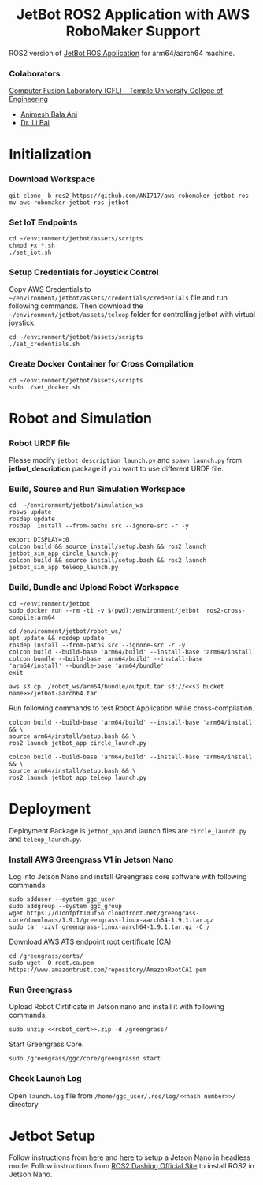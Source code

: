 <p align="center">
  <h1 align="center">JetBot ROS2 Application with AWS RoboMaker Support</h1>
</p>

ROS2 version of [JetBot ROS Application](https://github.com/jerwallace/aws-robomaker-jetbot-ros) for arm64/aarch64 machine.

### Colaborators
[Computer Fusion Laboratory (CFL) - Temple University College of Engineering](https://sites.temple.edu/cflab/people/)
* [Animesh Bala Ani](https://www.linkedin.com/in/ani717/)
* [Dr. Li Bai](https://engineering.temple.edu/about/faculty-staff/li-bai-lbai)

# Initialization
### Download Workspace
```
git clone -b ros2 https://github.com/ANI717/aws-robomaker-jetbot-ros
mv aws-robomaker-jetbot-ros jetbot
```

### Set IoT Endpoints
```
cd ~/environment/jetbot/assets/scripts
chmod +x *.sh
./set_iot.sh
```

### Setup Credentials for Joystick Control
Copy AWS Credentials to `~/environment/jetbot/assets/credentials/credentials` file and run following commands. Then download the `~/environment/jetbot/assets/teleop` folder for controlling jetbot with virtual joystick.
```
cd ~/environment/jetbot/assets/scripts
./set_credentials.sh
```

### Create Docker Container for Cross Compilation
```
cd ~/environment/jetbot/assets/scripts
sudo ./set_docker.sh
```

# Robot and Simulation
### Robot URDF file
Please modify `jetbot_description_launch.py` and `spawn_launch.py` from **jetbot_description** package if you want to use different URDF file.

### Build, Source and Run Simulation Workspace
```
cd  ~/environment/jetbot/simulation_ws
rosws update
rosdep update
rosdep  install --from-paths src --ignore-src -r -y
```
```
export DISPLAY=:0
colcon build && source install/setup.bash && ros2 launch jetbot_sim_app circle_launch.py
colcon build && source install/setup.bash && ros2 launch jetbot_sim_app teleop_launch.py
```

### Build, Bundle and Upload Robot Workspace
```
cd ~/environment/jetbot
sudo docker run --rm -ti -v $(pwd):/environment/jetbot  ros2-cross-compile:arm64
```
```
cd /environment/jetbot/robot_ws/
apt update && rosdep update
rosdep install --from-paths src --ignore-src -r -y
colcon build --build-base 'arm64/build' --install-base 'arm64/install'
colcon bundle --build-base 'arm64/build' --install-base 'arm64/install' --bundle-base 'arm64/bundle'
exit
```
```
aws s3 cp ./robot_ws/arm64/bundle/output.tar s3://<<s3 bucket name>>/jetbot-aarch64.tar
```
Run following commands to test Robot Application while cross-compilation.
```
colcon build --build-base 'arm64/build' --install-base 'arm64/install' && \
source arm64/install/setup.bash && \
ros2 launch jetbot_app circle_launch.py
```
```
colcon build --build-base 'arm64/build' --install-base 'arm64/install' && \
source arm64/install/setup.bash && \
ros2 launch jetbot_app teleop_launch.py
```

# Deployment
Deployment Package is `jetbot_app` and launch files are `circle_launch.py` and `teleop_launch.py`.
### Install AWS Greengrass V1 in Jetson Nano
Log into Jetson Nano and install Greengrass core software with following commands.
```
sudo adduser --system ggc_user
sudo addgroup --system ggc_group
wget https://d1onfpft10uf5o.cloudfront.net/greengrass-core/downloads/1.9.1/greengrass-linux-aarch64-1.9.1.tar.gz
sudo tar -xzvf greengrass-linux-aarch64-1.9.1.tar.gz -C /
```
Download AWS ATS endpoint root certificate (CA)
```
cd /greengrass/certs/
sudo wget -O root.ca.pem https://www.amazontrust.com/repository/AmazonRootCA1.pem
```

### Run Greengrass
Upload Robot Cirtificate in Jetson nano and install it with following commands.
```
sudo unzip <<robot_cert>>.zip -d /greengrass/
```
Start Greengrass Core.
```
sudo /greengrass/ggc/core/greengrassd start
```

### Check Launch Log
Open `launch.log` file from `/home/ggc_user/.ros/log/<<hash number>>/` directory


# Jetbot Setup
Follow instructions from [here](https://github.com/ANI717/headless_jetsonnano_setup) and [here](https://github.com/lbaitemple/jetbot_nividia_nano) to setup a Jetson Nano in headless mode.
Follow instructions from [ROS2 Dashing Official Site](https://docs.ros.org/en/dashing/Installation/Ubuntu-Install-Debians.html) to install ROS2 in Jetson Nano.
